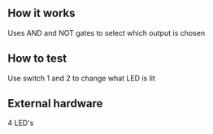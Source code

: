<!---

This file is used to generate your project datasheet. Please fill in the information below and delete any unused
sections.

You can also include images in this folder and reference them in the markdown. Each image must be less than
512 kb in size, and the combined size of all images must be less than 1 MB.
-->

## How it works

Uses AND and NOT gates to select which output is chosen

## How to test

Use switch 1 and 2 to change what LED is lit

## External hardware

4 LED's
